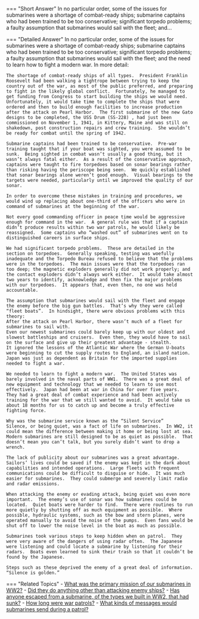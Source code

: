 
=== "Short Answer"
    In no particular order, some of the issues for submarines were a shortage of combat-ready ships; submarine captains who had been trained to be too conservative; significant torpedo problems; a faulty assumption that submarines would sail with the fleet; and...

=== "Detailed Answer"
    In no particular order, some of the issues for submarines were a shortage of combat-ready ships; submarine captains who had been trained to be too conservative; significant torpedo problems; a faulty assumption that submarines would sail with the fleet; and the need to learn how to fight a modern war.  In more detail:

    The shortage of combat-ready ships of all types.  President Franklin Roosevelt had been walking a tightrope between trying to keep the country out of the war, as most of the public preferred, and preparing to fight in the likely global conflict.  Fortunately, he managed to get funding from Congress to start building the ships we would need.  Unfortunately, it would take time to complete the ships that were ordered and then to build enough facilities to increase production after the attack on Pearl Harbor.  The first submarine of the new Gato designs to be completed, the USS Drum (SS-228) , had just been commissioned on November 1, 1941, in Kittery, Maine and was still on shakedown, post construction repairs and crew training.  She wouldn’t be ready for combat until the spring of 1942.

    Submarine captains had been trained to be conservative.  Pre-war training taught that if your boat was sighted, you were assumed to be sunk.  Being sighted in combat wasn’t usually a good thing, but it wasn’t always fatal either.  As a result of the conservative approach, captains were taught to fire torpedoes based on sonar bearings rather than risking having the periscope being seen.  We quickly established that sonar bearings alone weren’t good enough.  Visual bearings to the targets were needed, particularly until we improved the quality of our sonar.

    In order to overcome these mistakes in training and procedures, we would wind up replacing about one-third of the officers who were in command of submarines at the beginning of the war.

    Not every good commanding officer in peace time would be aggressive enough for command in the war.  A general rule was that if a captain didn’t produce results within two war patrols, he would likely be reassigned.  Some captains who “washed out” of submarines went on to distinguished careers in surface ships.

    We had significant torpedo problems.  These are detailed in the section on torpedoes.  Generally speaking, testing was woefully inadequate and the Torpedo Bureau refused to believe that the problems were in the torpedoes.  The main issues were that the torpedoes ran too deep; the magnetic exploders generally did not work properly; and the contact exploders didn’t always work either.  It would take almost two years to identify, acknowledge and then fix the major problems with our torpedoes.  It appears that, even then, no one was held accountable.

    The assumption that submarines would sail with the fleet and engage the enemy before the big gun battles.  That’s why they were called “fleet boats”.  In hindsight, there were obvious problems with this theory:
    After the attack on Pearl Harbor, there wasn’t much of a fleet for submarines to sail with.
    Even our newest submarines could barely keep up with our oldest and slowest battleships and cruisers.  Even then, they would have to sail on the surface and give up their greatest advantage - stealth.
    It ignored the lessons of the Atlantic War where the German U-boats were beginning to cut the supply routes to England, an island nation.  Japan was just as dependent as Britain for the imported supplies needed to fight a war.

    We needed to learn to fight a modern war.  The United States was barely involved in the naval parts of WW1.  There was a great deal of new equipment and technology that we needed to learn to use most effectively.  Japan had been at war in China for over five years.  They had a great deal of combat experience and had been actively training for the war that we still wanted to avoid.  It would take us about 18 months for us to catch up and become a truly effective fighting force.

    Why was the submarine service known as the “Silent Service”
    Silence, or being quiet, was a fact of life on submarines.  In WW2, it could mean the difference between making it home or being lost at sea.  Modern submarines are still designed to be as quiet as possible.  That doesn’t mean you can’t talk, but you surely didn’t want to drop a wrench.

    The lack of publicity about our submarines was a great advantage.  Sailors’ lives could be saved if the enemy was kept in the dark about capabilities and intended operations.  Large fleets with frequent communications could be difficult to disguise or hide.  It was much easier for submarines.  They could submerge and severely limit radio and radar emissions.

    When attacking the enemy or evading attack, being quiet was even more important.  The enemy’s use of sonar was how submarines could be located.  Quiet boats were harder to find.  There were routines to run more quietly by shutting off as much equipment as possible.  Where possible, hydraulic systems, such as the bow and stern planes, were operated manually to avoid the noise of the pumps.  Even fans would be shut off to lower the noise level in the boat as much as possible.

    Submarines took various steps to keep hidden when on patrol.  They were very aware of the dangers of using radar often.  The Japanese were listening and could locate a submarine by listening for their radars.  Boats even learned to sink their trash so that it couldn’t be found by the Japanese.

    Steps such as these deprived the enemy of a great deal of information.  “Silence is golden.”

=== "Related Topics"
    - [What was the primary mission of our submarines in WW2?](../FAQs/what-was-the-primary-mission-of-our-submarines-in-ww2.md)
    - [Did they do anything other than attacking enemy ships?](../FAQs/did-they-do-anything-other-than-attacking-enemy-ships.md)
    - [Has anyone escaped from a submarine, of the types we built in WW2, that had sunk?](../FAQs/has-anyone-escaped-from-a-submarine-of-the-types-we-built-in-ww2-that-had-sunk.md)
    - [How long were war patrols?](../FAQs/how-long-were-war-patrols.md)
    - [What kinds of messages would submarines send during a patrol?](../FAQs/what-kinds-of-messages-would-submarines-send-during-a-patrol.md)
